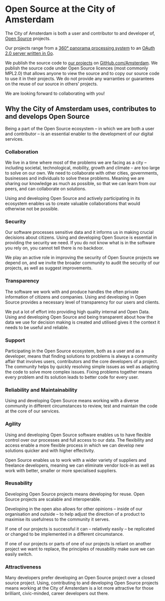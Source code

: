 # Open Source at the City of Amsterdam

The City of Amsterdam is both a user and contributor to and developer of, [Open Source](https://opensource.org/faq#osd) projects. 

Our projects range from a [360° panorama processing system](projects/open-panorama.md) to an [OAuth 2.0 server written in Go](projects/authz.md).

We publish the source code to [our projects](projects/) on [GitHub.com/Amsterdam](http://github.com/amsterdam). We publish the source code under Open Source licences (most commonly MPL2.0) that allows anyone to view the source and to copy our source code to use it in their projects. We do not provide any warranties or guarantees on the reuse of our source in others’ projects.

We are looking forward to collaborating with you!

## Why the City of Amsterdam uses, contributes to and develops Open Source

Being a part of the Open Source ecosystem – in which we are both a user and contributor – is an essential enabler to the development of our digital services.

### Collaboration

We live in a time where most of the problems we are facing as a city – including societal, technological, mobility, growth and climate – are too large to solve on our own. We need to collaborate with other cities, governments, businesses and individuals to solve these problems. Meaning we are sharing our knowledge as much as possible, so that we can learn from our peers, and can collaborate on solutions.

Using and developing Open Source and actively participating in its ecosystem enables us to create valuable collaborations that would otherwise not be possible.

### Security

Our software processes sensitive data and it informs us in making crucial decisions about citizens. Using and developing Open Source is essential in providing the security we need. If you do not know what is in the software you rely on, you cannot tell there is no backdoor.

We play an active role in improving the security of Open Source projects we depend on, and we invite the broader community to audit the security of our projects, as well as suggest improvements.

### Transparency

The software we work with and produce handles the often private information of citizens and companies. Using and developing in Open Source provides a necessary level of transparency for our users and clients.

We put a lot of effort into providing high quality internal and Open Data. Using and developing Open Source and being transparent about how the data we use for decision making is created and utilised gives it the context it needs to be useful and reliable.

### Support

Participating in the Open Source ecosystem, both as a user and as a developer, means that finding solutions to problems is always a community affair that involves users, contributors and the core developers of a project. The community helps by quickly resolving simple issues as well as adapting the code to solve more complex issues. Fixing problems together means every problem and its solution leads to better code for every user.

### Reliability and Maintainability

Using and developing Open Source means working with a diverse community in different circumstances to review, test and maintain the code at the core of our services.

### Agility

Using and developing Open Source software enables us to have flexible control over our processes and full access to our data. The flexibility and access enable a more flexible process in which we can develop new solutions quicker and with higher effectivity.

Open Source enables us to work with a wider variety of suppliers and freelance developers, meaning we can eliminate vendor lock-in as well as work with better, smaller or more specialised suppliers.

### Reusability

Developing Open Source projects means developing for reuse. Open Source projects are scalable and interoperable.

Developing in the open also allows for other opinions – inside of our organisation and outside – to help adjust the direction of a product to maximise its usefulness to the community it serves.

If one of our projects is successful it can – relatively easily – be replicated or changed to be implemented in a different circumstance.

If one of our projects or parts of one of our projects is reliant on another project we want to replace, the principles of reusability make sure we can easily switch.

### Attractiveness

Many developers prefer developing an Open Source project over a closed source project. Using, contributing to and developing Open Source projects means working at the City of Amsterdam is a lot more attractive for those brilliant, civic-minded, career developers out there.

